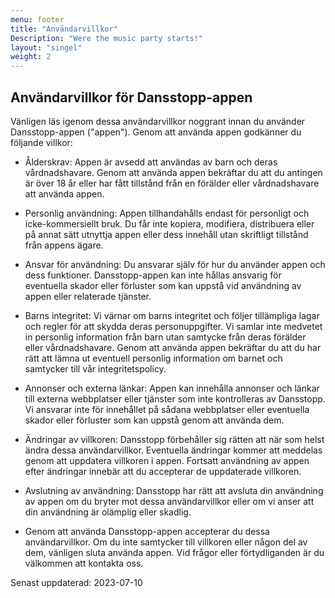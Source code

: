 ```yaml
---
menu: footer
title: "Användarvillkor"
Description: "Were the music party starts!"
layout: "singel"
weight: 2
---
```


## Användarvillkor för Dansstopp-appen

Vänligen läs igenom dessa användarvillkor noggrant innan du använder Dansstopp-appen ("appen"). Genom att använda appen godkänner du följande villkor:

- Ålderskrav: Appen är avsedd att användas av barn och deras vårdnadshavare. Genom att använda appen bekräftar du att du antingen är över 18 år eller har fått tillstånd från en förälder eller vårdnadshavare att använda appen.

- Personlig användning: Appen tillhandahålls endast för personligt och icke-kommersiellt bruk. Du får inte kopiera, modifiera, distribuera eller på annat sätt utnyttja appen eller dess innehåll utan skriftligt tillstånd från appens ägare.

- Ansvar för användning: Du ansvarar själv för hur du använder appen och dess funktioner. Dansstopp-appen kan inte hållas ansvarig för eventuella skador eller förluster som kan uppstå vid användning av appen eller relaterade tjänster.

- Barns integritet: Vi värnar om barns integritet och följer tillämpliga lagar och regler för att skydda deras personuppgifter. Vi samlar inte medvetet in personlig information från barn utan samtycke från deras förälder eller vårdnadshavare. Genom att använda appen bekräftar du att du har rätt att lämna ut eventuell personlig information om barnet och samtycker till vår integritetspolicy.

- Annonser och externa länkar: Appen kan innehålla annonser och länkar till externa webbplatser eller tjänster som inte kontrolleras av Dansstopp. Vi ansvarar inte för innehållet på sådana webbplatser eller eventuella skador eller förluster som kan uppstå genom att använda dem.

- Ändringar av villkoren: Dansstopp förbehåller sig rätten att när som helst ändra dessa användarvillkor. Eventuella ändringar kommer att meddelas genom att uppdatera villkoren i appen. Fortsatt användning av appen efter ändringar innebär att du accepterar de uppdaterade villkoren.

- Avslutning av användning: Dansstopp har rätt att avsluta din användning av appen om du bryter mot dessa användarvillkor eller om vi anser att din användning är olämplig eller skadlig.

- Genom att använda Dansstopp-appen accepterar du dessa användarvillkor. Om du inte samtycker till villkoren eller någon del av dem, vänligen sluta använda appen. Vid frågor eller förtydliganden är du välkommen att kontakta oss.

Senast uppdaterad: 2023-07-10
